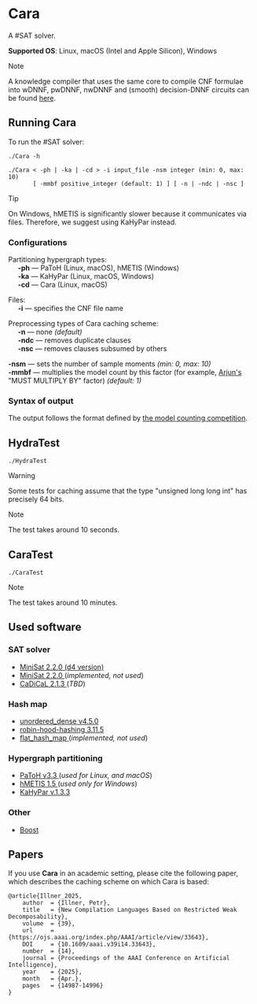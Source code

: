 # Cara

A #SAT solver.

**Supported OS**: Linux, macOS (Intel and Apple Silicon), Windows

> [!NOTE]
> A knowledge compiler that uses the same core to compile CNF formulae into wDNNF, pwDNNF, nwDNNF and (smooth) decision-DNNF circuits can be found <a href="https://github.com/Illner/BellaCompiler" target="_blank">here</a>.

## Running Cara

To run the #SAT solver:

```console
./Cara -h
```

```console
./Cara < -ph | -ka | -cd > -i input_file -nsm integer (min: 0, max: 10) 
       [ -mmbf positive_integer (default: 1) ] [ -n | -ndc | -nsc ]
```

> [!TIP]
> On Windows, hMETIS is significantly slower because it communicates via files.
> Therefore, we suggest using KaHyPar instead.

### Configurations

Partitioning hypergraph types: <br>
&nbsp;&nbsp;&nbsp;&nbsp; **-ph** — PaToH (Linux, macOS), hMETIS (Windows) <br>
&nbsp;&nbsp;&nbsp;&nbsp; **-ka** — KaHyPar (Linux, macOS, Windows) <br>
&nbsp;&nbsp;&nbsp;&nbsp; **-cd** — Cara (Linux, macOS)

Files: <br>
&nbsp;&nbsp;&nbsp;&nbsp; **-i** — specifies the CNF file name

Preprocessing types of Cara caching scheme: <br>
&nbsp;&nbsp;&nbsp;&nbsp; **-n** — none *(default)* <br>
&nbsp;&nbsp;&nbsp;&nbsp; **-ndc** — removes duplicate clauses <br>
&nbsp;&nbsp;&nbsp;&nbsp; **-nsc** — removes clauses subsumed by others

**-nsm** — sets the number of sample moments *(min: 0, max: 10)* <br>
**-mmbf** — multiplies the model count by this factor (for example, <a href="https://github.com/meelgroup/arjun" target="_blank">Arjun's</a> "MUST MULTIPLY BY" factor) *(default: 1)*

### Syntax of output

The output follows the format defined by <a href="https://mccompetition.org/assets/files/mccomp_format_24.pdf" target="_blank">the model counting competition</a>.

## HydraTest

```console
./HydraTest
```

> [!WARNING]
> Some tests for caching assume that the type "unsigned long long int" has precisely 64 bits.

> [!NOTE]
> The test takes around 10 seconds.

## CaraTest

```console
./CaraTest
```

> [!NOTE]
> The test takes around 10 minutes.

## Used software

### SAT solver

* <a href="https://github.com/crillab/d4v2" target="_blank"> MiniSat 2.2.0 (d4 version) </a>
* <a href="https://github.com/niklasso/minisat" target="_blank"> MiniSat 2.2.0 </a> (<i>implemented, not used</i>)
* <a href="https://github.com/arminbiere/cadical" target="_blank"> CaDiCaL 2.1.3 </a> (<i>TBD</i>)

### Hash map

* <a href="https://github.com/martinus/unordered_dense" target="_blank"> unordered_dense v4.5.0 </a>
* <a href="https://github.com/martinus/robin-hood-hashing" target="_blank"> robin-hood-hashing 3.11.5 </a>
* <a href="https://github.com/skarupke/flat_hash_map" target="_blank"> flat_hash_map </a> (<i>implemented, not used</i>)

### Hypergraph partitioning

* <a href="https://faculty.cc.gatech.edu/~umit/software.html" target="_blank"> PaToH v3.3 </a> (<i>used for Linux, and macOS</i>)
* <a href="http://glaros.dtc.umn.edu/gkhome/metis/hmetis/overview" target="_blank"> hMETIS 1.5 </a> (<i>used only for Windows</i>)
* <a href="https://kahypar.org/" target="_blank"> KaHyPar v.1.3.3 </a>

### Other

* <a href="https://www.boost.org/" target="_blank"> Boost </a>

## Papers

If you use **Cara** in an academic setting, please cite the following paper, which describes the caching scheme on which Cara is based:

    @article{Illner_2025, 
        author  = {Illner, Petr}, 
        title   = {New Compilation Languages Based on Restricted Weak Decomposability}, 
        volume  = {39}, 
        url     = {https://ojs.aaai.org/index.php/AAAI/article/view/33643}, 
        DOI     = {10.1609/aaai.v39i14.33643}, 
        number  = {14}, 
        journal = {Proceedings of the AAAI Conference on Artificial Intelligence}, 
        year    = {2025}, 
        month   = {Apr.}, 
        pages   = {14987-14996} 
    }
